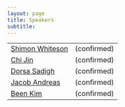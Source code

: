 ```yaml
---
layout: page
title: Speakers
subtitle: 
---
```

 
 <div align="center">
  <table>
    <tr>
      <td><a href="https://www.cs.ox.ac.uk/people/shimon.whiteson/">Shimon Whiteson </a></td>
      <td>(confirmed)</td>
    </tr>
    <tr>
      <td><a href="https://sites.google.com/view/cjin/home">Chi Jin </a></td>
      <td>(confirmed)</td>
    </tr>
    <tr>
      <td><a href="https://dorsa.fyi/">Dorsa Sadigh  </a></td>
      <td>(confirmed)</td>
    </tr>
    <tr>
      <td><a href="https://www.mit.edu/~jda/">Jacob Andreas </a></td>
      <!-- <td>TBD</td> -->
      <td>(confirmed)</td>
    </tr>
      <tr>
      <td><a href="https://beenkim.github.io/">Been Kim </a></td>
      <!-- <td>TBD</td> -->
      <td>(confirmed)</td>
    </tr>
  </table>
</div>
